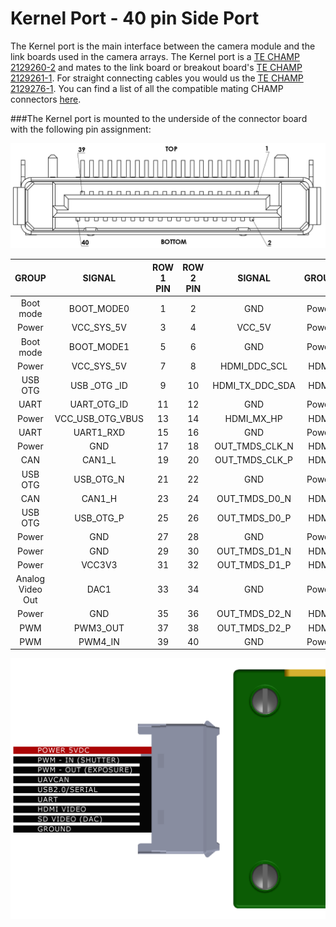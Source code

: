 # Kernel Port - 40 pin Side Port

The Kernel port is the main interface between the camera module and the link boards used in the camera arrays. The Kernel port is a [TE CHAMP 2129260-2](http://www.te.com/usa-en/product-2129260-2.html) and mates to the link board or breakout board's [TE CHAMP 2129261-1](http://www.te.com/usa-en/product-2129261-1.html). For straight connecting cables you would us the [TE CHAMP 2129276-1](http://www.te.com/usa-en/product-2129276-1.html). You can find a list of all the compatible mating CHAMP connectors [here](http://www.te.com/usa-en/plp/Y30jw.html?q=&n=540054&d=545426&type=products&samples=N).

###The Kernel port is mounted to the underside of the connector board with the following pin assignment:

![](/assets/kernel_champ.PNG)

| GROUP | SIGNAL | ROW 1 PIN | ROW 2 PIN | SIGNAL | GROUP |
| :---: | :---: | :---: | :---: | :---: | :---: |
| Boot mode | BOOT\_MODE0 | 1 | 2 | GND | Power |
| Power | VCC\_SYS\_5V | 3 | 4 | VCC\_5V | Power |
| Boot mode | BOOT\_MODE1 | 5 | 6 | GND | Power |
| Power | VCC\_SYS\_5V | 7 | 8 | HDMI\_DDC\_SCL | HDMI |
| USB OTG | USB \_OTG \_ID | 9 | 10 | HDMI\_TX\_DDC\_SDA | HDMI |
| UART | UART\_OTG\_ID | 11 | 12 | GND | Power |
| Power | VCC\_USB\_OTG\_VBUS | 13 | 14 | HDMI\_MX\_HP | HDMI |
| UART | UART1\_RXD | 15 | 16 | GND | Power |
| Power | GND | 17 | 18 | OUT\_TMDS\_CLK\_N | HDMI |
| CAN | CAN1\_L | 19 | 20 | OUT\_TMDS\_CLK\_P | HDMI |
| USB OTG | USB\_OTG\_N | 21 | 22 | GND | Power |
| CAN | CAN1\_H | 23 | 24 | OUT\_TMDS\_D0\_N | HDMI |
| USB OTG | USB\_OTG\_P | 25 | 26 | OUT\_TMDS\_D0\_P | HDMI |
| Power | GND | 27 | 28 | GND | Power |
| Power | GND | 29 | 30 | OUT\_TMDS\_D1\_N | HDMI |
| Power | VCC3V3 | 31 | 32 | OUT\_TMDS\_D1\_P | HDMI |
| Analog Video Out | DAC1 | 33 | 34 | GND | Power |
| Power | GND | 35 | 36 | OUT\_TMDS\_D2\_N | HDMI |
| PWM | PWM3\_OUT | 37 | 38 | OUT\_TMDS\_D2\_P | HDMI |
| PWM | PWM4\_IN | 39 | 40 | GND | Power |


![](/assets/kernel_port_plug_lbl_c_9ce75ee3-b64c-4984-9548-5b1666dc0508.png)